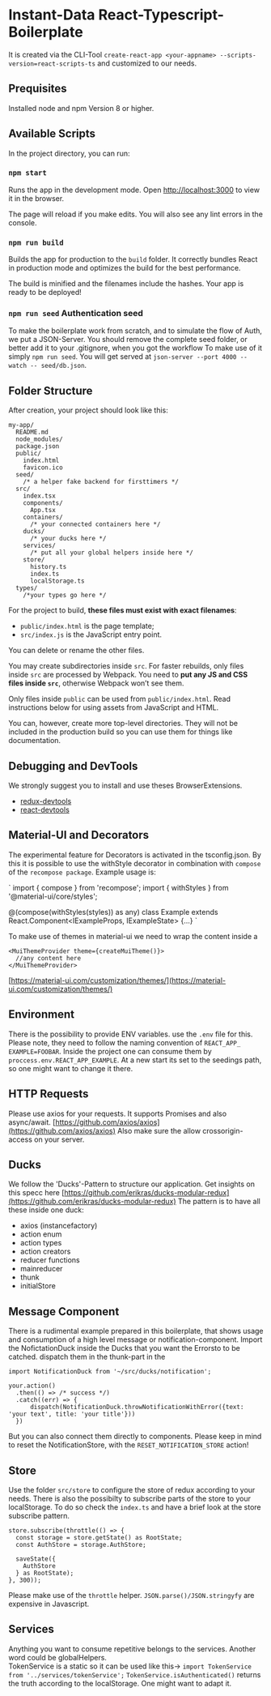 # Instant-Data React-Typescript-Boilerplate

It is created via the CLI-Tool ```create-react-app <your-appname> --scripts-version=react-scripts-ts``` and customized to our needs.

## Prequisites

Installed node and npm Version 8 or higher.

## Available Scripts

In the project directory, you can run:

### `npm start`

Runs the app in the development mode.
Open [http://localhost:3000](http://localhost:3000) to view it in the browser.

The page will reload if you make edits.
You will also see any lint errors in the console.

### `npm run build`

Builds the app for production to the `build` folder.
It correctly bundles React in production mode and optimizes the build for the best performance.

The build is minified and the filenames include the hashes.
Your app is ready to be deployed!

### `npm run seed` Authentication seed

To make the boilerplate work from scratch, and to simulate the flow of Auth, we put a JSON-Server.
You should remove the complete seed folder, or better add it to your .gitignore, when you got the workflow
To make use of it simply `npm run seed`. You will get served at `json-server --port 4000 --watch -- seed/db.json`.


## Folder Structure

After creation, your project should look like this:

```
my-app/
  README.md
  node_modules/
  package.json
  public/
    index.html
    favicon.ico
  seed/
    /* a helper fake backend for firsttimers */  
  src/
    index.tsx
    components/
      App.tsx
    containers/
      /* your connected containers here */
    ducks/
      /* your ducks here */
    services/
      /* put all your global helpers inside here */
    store/
      history.ts
      index.ts
      localStorage.ts
  types/
    /*your types go here */  
```

For the project to build, **these files must exist with exact filenames**:

* `public/index.html` is the page template;
* `src/index.js` is the JavaScript entry point.

You can delete or rename the other files.

You may create subdirectories inside `src`. For faster rebuilds, only files inside `src` are processed by Webpack.
You need to **put any JS and CSS files inside `src`**, otherwise Webpack won’t see them.

Only files inside `public` can be used from `public/index.html`.
Read instructions below for using assets from JavaScript and HTML.

You can, however, create more top-level directories.
They will not be included in the production build so you can use them for things like documentation.


## Debugging and DevTools

We strongly suggest you to install and use theses BrowserExtensions.  
* [redux-devtools](https://chrome.google.com/webstore/detail/redux-devtools/lmhkpmbekcpmknklioeibfkpmmfibljd)
* [react-devtools](https://chrome.google.com/webstore/detail/react-developer-tools/fmkadmapgofadopljbjfkapdkoienihi)

## Material-UI and Decorators

The experimental feature for Decorators is activated in the tsconfig.json. By this it is possible to use
the withStyle decorator in combination with `compose` of the `recompose package`. 
Example usage is:

`
import { compose } from 'recompose';
import { withStyles } from '@material-ui/core/styles';

@(compose(withStyles(styles)) as any)
class Example extends React.Component<IExampleProps, IExampleState> {...}
`

To make use of themes in material-ui we need to wrap the content inside a
```
<MuiThemeProvider theme={createMuiTheme()}>
  //any content here
</MuiThemeProvider>
```
[https://material-ui.com/customization/themes/](https://material-ui.com/customization/themes/)


## Environment

There is the possibility to provide ENV variables. use the `.env` file for this.
Please note, they need to follow the naming convention of `REACT_APP_` `EXAMPLE=FOOBAR`.
Inside the project one can consume them by `proccess.env.REACT_APP_EXAMPLE`. 
At a new start its set to the seedings path, so one might want to change it there.


## HTTP Requests

Please use axios for your requests. It supports Promises and also async/await.
[https://github.com/axios/axios](https://github.com/axios/axios)
Also make sure the allow crossorigin-access on your server.


## Ducks

We follow the 'Ducks'-Pattern to structure our application. Get insights on this specc here
[https://github.com/erikras/ducks-modular-redux](https://github.com/erikras/ducks-modular-redux) 
The pattern is to have all these inside one duck:
* axios (instancefactory)
* action enum
* action types
* action creators
* reducer functions
* mainreducer
* thunk
* initialStore


## Message Component

There is a rudimental example prepared in this boilerplate, that shows usage and consumption of a high level
message or notification-component.
Import the NofictationDuck inside the Ducks that you want the Errorsto  to be catched.
dispatch them in the thunk-part in the
```
import NotificationDuck from '~/src/ducks/notification';

your.action()
  .then(() => /* success */)
  .catch((err) => {
      dispatch(NotificationDuck.throwNotificationWithError({text: 'your text', title: 'your title'}))
  })
  ```
But you can also connect them directly to components. Please keep in mind to reset the NotificationStore, with the `RESET_NOTIFICATION_STORE` action! 


## Store

Use the folder `src/store` to configure the store of redux according to your needs. There is also the possibilty to subscribe parts of the store to your localStorage. To do so check the `index.ts` and have a brief look at the store subscribe pattern.

```
store.subscribe(throttle(() => {
  const storage = store.getState() as RootState;
  const AuthStore = storage.AuthStore;

  saveState({
    AuthStore
  } as RootState);
}, 300));
```
Please make use of the `throttle` helper. `JSON.parse()/JSON.stringyfy` are expensive in Javascript.

## Services

Anything you want to consume repetitive belongs to the services. Another word could be globalHelpers.  
TokenService is a static so it can be used like this-> `import TokenService from '../services/tokenService';`   `TokenService.isAuthenticated()` returns the truth according to the localStorage. One might want to adapt it.

